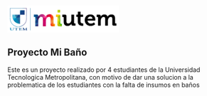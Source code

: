 <img src="/Imagenes/logo_black_utem.png" height="50" width="240" background="#e8e8e8" padding="2px" style="border: 5px solid rgb(255,255,255)">

## Proyecto Mi Baño ##

Este es un proyecto realizado por 4 estudiantes de la Universidad Tecnologica Metropolitana, 
con motivo de dar una solucion a la problematica de los estudiantes con la falta de insumos en baños
 
